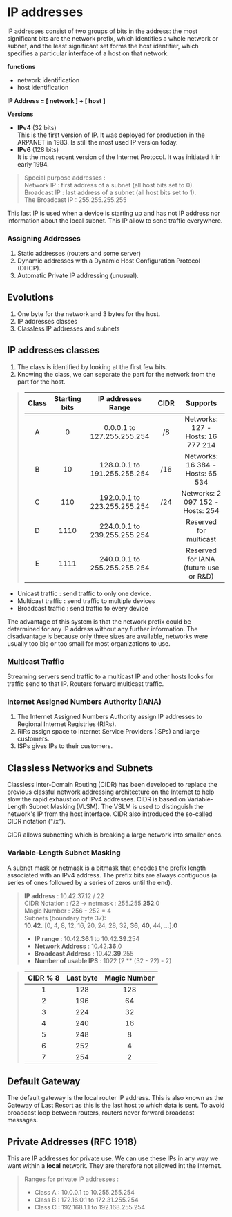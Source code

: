 # IP addresses

IP addresses consist of two groups of bits in the address: the most significant bits are the network prefix, which identifies a whole network or subnet, and the least significant set forms the host identifier, which specifies a particular interface of a host on that network.

**functions**
- network identification
- host identification

**IP Address = [ network ] + [ host ]**  

**Versions**
- **IPv4** (32 bits)  
	This is the first version of IP. It was deployed for production in the ARPANET in 1983.  Is still the most used IP version today. 
- **IPv6** (128 bits)  
	It is the most recent version of the Internet Protocol. It was initiated it in early 1994.

> Special purpose addresses :  
> Network IP : first address of a subnet (all host bits set to 0).  
> Broadcast IP : last address of a subnet (all host bits set to 1).  
> The Broadcast IP : 255.255.255.255

This last IP is used when a device is starting up and has not IP address nor information about the local subnet. This IP allow to send traffic everywhere.

### Assigning Addresses
1. Static addresses (routers and some server)
2. Dynamic addresses with a Dynamic Host Configuration Protocol (DHCP).  
3. Automatic Private IP addressing (unusual).

## Evolutions

1. One byte for the network and 3 bytes for the host.
2. IP addresses classes
3. Classless IP addresses and subnets

## IP addresses classes

1. The class is identified by looking at the first few bits.
2. Knowing the class, we can separate the part for the network from the part for the host.

 > | Class| Starting bits  | IP addresses Range              | CIDR |  Supports                             |
 > | :--: | :------------: | :-----------------------------: | :--: | :-----------------------------------: |
 > |   A  | 0              |  0.0.0.1    to  127.255.255.254 |  /8  | Networks: 127 - Hosts: 16 777 214     |
 > |   B  | 10             |  128.0.0.1  to  191.255.255.254 |  /16 | Networks: 16 384 - Hosts: 65 534      |
 > |   C  | 110            |  192.0.0.1  to  223.255.255.254 |  /24 | Networks: 2 097 152 - Hosts: 254      |
 > |   D  | 1110           |  224.0.0.1  to  239.255.255.254 |      | Reserved for multicast                |
 > |   E  | 1111           |  240.0.0.1  to  255.255.255.254 |      | Reserved for IANA (future use or R&D) |  
  
- Unicast traffic : send traffic to only one device.
- Multicast traffic : send traffic to multiple devices
- Broadcast traffic : send traffic to every device

The advantage of this system is that the network prefix could be determined for any IP address without any further information. The disadvantage is because only three sizes are available, networks were usually too big or too small for most organizations to use.

### Multicast Traffic
Streaming servers send traffic to a multicast IP and other hosts looks for traffic send to that IP. Routers forward multicast traffic.

### Internet Assigned Numbers Authority (IANA)
1. The Internet Assigned Numbers Authority assign IP addresses to Regional Internet Registries (RIRs).
2. RIRs assign space to Internet Service Providers (ISPs) and large customers.
3. ISPs gives IPs to their customers.

## Classless Networks and Subnets

Classless Inter-Domain Routing (CIDR) has been developed to replace the previous classful network addressing architecture on the Internet to help slow the rapid exhaustion of IPv4 addresses. CIDR is based on Variable-Length Subnet Masking (VLSM). The VSLM is used to distinguish the network's IP from the host interface. CIDR also introduced the so-called CIDR notation ("/x").

CIDR allows subnetting which is breaking a large network into smaller ones.

### Variable-Length Subnet Masking
A subnet mask or netmask is a bitmask that encodes the prefix length associated with an IPv4 address. The prefix bits are always contiguous (a series of ones followed by a series of zeros until the end).

> **IP address** : 10.42.37.12 / 22  
> CIDR Notation : /22 -> netmask : 255.255.**252**.0  
> Magic Number : 256 - 252 = 4  
> Subnets (boundary byte 37):  
> **10.42.** [0, 4, 8, 12, 16, 20, 24, 28, 32, **36**, **40**, 44, ...]**.0**
> - **IP range** : 10.42.**36**.1 to 10.42.**39**.254
> - **Network Address** : 10.42.**36**.0
> - **Broadcast Address** : 10.42.**39**.255
> - **Number of usable IPS** : 1022 (2 ** (32 - 22) - 2)

> | CIDR % 8 | Last byte | Magic Number |
> | :------: | :-------: | :----------: |
> |    1     |    128    |      128     |
> |    2     |    196    |       64     |
> |    3     |    224    |       32     |
> |    4     |    240    |       16     |
> |    5     |    248    |        8     |
> |    6     |    252    |        4     |
> |    7     |    254    |        2     |

## Default Gateway

The default gateway is the local router IP address. This is also known as the Gateway of Last Resort as this is the last host to which data is sent. To avoid broadcast loop between routers, routers never forward broadcast messages.

## Private Addresses (RFC 1918)
This are IP addresses for private use. We can use these IPs in any way we want within a **local** network. They are therefore not allowed int the Internet.

 > Ranges for private IP addresses :
 > - Class A : 10.0.0.1		to 10.255.255.254
 > - Class B : 172.16.0.1	to 172.31.255.254
 > - Class C : 192.168.1.1	to 192.168.255.254
